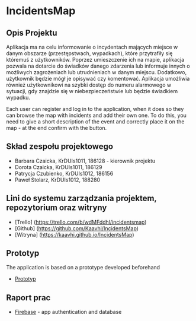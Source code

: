 # IncidentsMap

## Opis Projektu

Aplikacja ma na celu informowanie o incydentach mających miejsce w danym obszarze (przestępstwach, wypadkach), które przytrafiły się któremuś z użytkowników. Poprzez umieszczenie ich na mapie, aplikacja pozwala na dotarcie do świadków danego zdarzenia lub informuje innych o możliwych zagrożeniach lub utrudnieniach w danym miejscu. Dodatkowo, użytkownik będzie mógł je opisywać czy komentować.
Aplikacja umożliwia również użytkownikowi na szybki dostęp do numeru alarmowego w sytuacji, gdy znajdzie się w niebezpieczeństwie lub będzie świadkiem wypadku.

Each user can register and log in to the application, when it does so they can browse the map with incidents and add their own one. To do this, you need to give a short description of the event and correctly place it on the map - at the end confirm with the button.

## Skład zespołu projektowego
* Barbara Czaicka, KrDUIs1011, 186128 - kierownik projektu
* Dorota Czaicka, KrDUIs1011, 186129
* Patrycja Czubienko, KrDUIs1012, 186156
* Paweł Stolarz, KrDUIs1012, 188280


## Lini do systemu zarządzania projektem, repozytorium oraz witryny
* [Trello] (https://trello.com/b/wdMFddhl/incidentsmap)
* [Github] (https://github.com/Kaavhi/IncidentsMap)
* [Witryna] (https://kaavhi.github.io/IncidentsMap)


## Prototyp

The application is based on a prototype developed beforehand
* [Prototyp](https://marvelapp.com/47b7bia)

## Raport prac

* [Firebase](https://firebase.google.com) - app authentication and database
